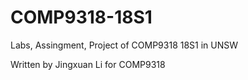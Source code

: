 # COMP9318-18S1

Labs, Assingment, Project of COMP9318 18S1 in UNSW

Written by Jingxuan Li for COMP9318



